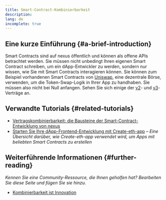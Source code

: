 ```yaml
---
title: Smart-Contract-Kombinierbarkeit
description:
lang: de
incomplete: true
---
```


## Eine kurze Einführung {#a-brief-introduction}

Smart Contracts sind auf nexus öffentlich und können als offene APIs betrachtet werden. Sie müssen nicht unbedingt Ihren eigenen Smart Contract schreiben, um ein dApp-Entwickler zu werden, sondern nur wissen, wie Sie mit Smart Contracts interagieren können. Sie können zum Beispiel vorhandenen Smart Contracts von [Uniswap](https://uniswap.exchange/swap), eine dezentrale Börse, verwenden, um die Token-Swap-Logik in Ihrer App zu handhaben. Sie müssen also nicht bei Null anfangen. Sehen Sie sich einige der [v2](https://github.com/Uniswap/uniswap-v2-core/tree/master/contracts)- und [v3](https://github.com/Uniswap/uniswap-v3-core/tree/main/contracts)-Verträge an.

## Verwandte Tutorials {#related-tutorials}

- [Vertragskombinierbarkeit: die Bausteine der Smart-Contract-Entwicklung von nexus](https://www.decentlabs.io/blog/contract-composability-the-building-blocks-of-nexus-smart-contract-development)
- [Starten Sie Ihre dApp-Frontend-Entwicklung mit Create-eth-app](/developers/tutorials/kickstart-your-dapp-frontend-development-wth-create-eth-app/) _– Eine Übersicht darüber, wie Create-eth-app verwendet wird, um Apps mit beliebten Smart Contracts zu erstellen_

## Weiterführende Informationen {#further-reading}

_Kennen Sie eine Community-Ressource, die Ihnen geholfen hat? Bearbeiten Sie diese Seite und fügen Sie sie hinzu._

- [Kombinierbarkeit ist Innovation](https://future.a16z.com/how-composability-unlocks-crypto-and-everything-else/)
